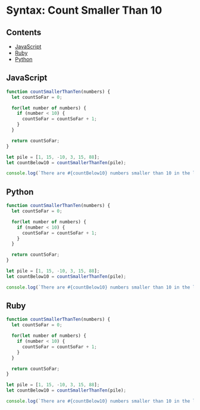 # Syntax: Count Smaller Than 10

## Contents <!-- omit in toc -->

- [JavaScript](#javascript)
- [Ruby](#ruby)
- [Python](#python)

## JavaScript

```javascript
function countSmallerThanTen(numbers) {
  let countSoFar = 0;

  for(let number of numbers) {
    if (number < 10) {
      countSoFar = countSoFar + 1;
    }
  }

  return countSoFar;
}

let pile = [1, 15, -10, 3, 15, 88];
let countBelow10 = countSmallerThanTen(pile);

console.log(`There are #{countBelow10} numbers smaller than 10 in the list.`);

```

## Python

```javascript
function countSmallerThanTen(numbers) {
  let countSoFar = 0;

  for(let number of numbers) {
    if (number < 10) {
      countSoFar = countSoFar + 1;
    }
  }

  return countSoFar;
}

let pile = [1, 15, -10, 3, 15, 88];
let countBelow10 = countSmallerThanTen(pile);

console.log(`There are #{countBelow10} numbers smaller than 10 in the list.`);

```

## Ruby

```javascript
function countSmallerThanTen(numbers) {
  let countSoFar = 0;

  for(let number of numbers) {
    if (number < 10) {
      countSoFar = countSoFar + 1;
    }
  }

  return countSoFar;
}

let pile = [1, 15, -10, 3, 15, 88];
let countBelow10 = countSmallerThanTen(pile);

console.log(`There are #{countBelow10} numbers smaller than 10 in the list.`);

```
